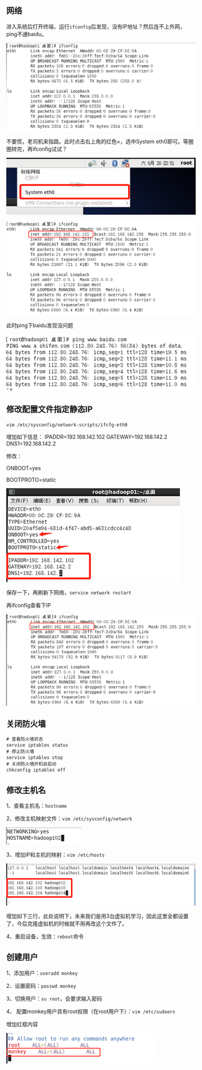 ## 网络

进入系统后打开终端，运行`ifconfig`后发现，没有IP地址？然后连不上外网，ping不通baidu。

![image-20200620145043623](https://raw.githubusercontent.com/monkeyip/Markdown4Zhihu/master/Data/【大数据学习笔记】4-Linux系统配置/image-20200620145043623.png)

不要慌，老司机来指路。此时点击右上角的红色×，选中System eth0即可。等圈圈转完，再ifconfig试试？

![image-20200620145222139](https://raw.githubusercontent.com/monkeyip/Markdown4Zhihu/master/Data/【大数据学习笔记】4-Linux系统配置/image-20200620145222139.png)

![image-20200620145354460](https://raw.githubusercontent.com/monkeyip/Markdown4Zhihu/master/Data/【大数据学习笔记】4-Linux系统配置/image-20200620145354460.png)

此时ping下baidu发现没问题

![image-20200620145518701](https://raw.githubusercontent.com/monkeyip/Markdown4Zhihu/master/Data/【大数据学习笔记】4-Linux系统配置/image-20200620145518701.png)



## 修改配置文件指定静态IP

`vim /etc/sysconfig/network-scripts/ifcfg-eth0`

增加如下信息：
IPADDR=192.168.142.102
GATEWAY=192.168.142.2
DNS1=192.168.142.2

修改：

ONBOOT=yes

BOOTPROTO=static

![image-20200620152251986](https://raw.githubusercontent.com/monkeyip/Markdown4Zhihu/master/Data/【大数据学习笔记】4-Linux系统配置/image-20200620152251986.png)

保存一下，再刷新下网络，`service network restart`

再ifconfig查看下IP

![image-20200620152617319](https://raw.githubusercontent.com/monkeyip/Markdown4Zhihu/master/Data/【大数据学习笔记】4-Linux系统配置/image-20200620152617319.png)



## 关闭防火墙

```shell
# 查看防火墙状态
service iptables status
# 停止防火墙
service iptables stop
# 关闭防火墙开机自启动
chkconfig iptables off
```



## 修改主机名

1、查看主机名：`hostname`

2、修改主机映射文件：`vim /etc/sysconfig/network`

![image-20200620153533408](https://raw.githubusercontent.com/monkeyip/Markdown4Zhihu/master/Data/【大数据学习笔记】4-Linux系统配置/image-20200620153533408.png)

3、增加IP和主机的映射：`vim /etc/hosts`

![image-20200620153836017](https://raw.githubusercontent.com/monkeyip/Markdown4Zhihu/master/Data/【大数据学习笔记】4-Linux系统配置/image-20200620153836017.png)

增加如下三行，此处说明下，未来我们是用3台虚拟机学习，因此这里全都设置了，今后克隆虚拟机的时候就不用再改这个文件了。

4、重启设备，生效：`reboot`命令



## 创建用户

1、添加用户：`useradd monkey`

2、设置密码：`passwd monkey`

3、切换用户：`su root`，会要求输入密码

4、 配置monkey用户具有root权限（在root用户下）：`vim /etc/sudoers`

增加红框内容

![image-20200620160733360](https://raw.githubusercontent.com/monkeyip/Markdown4Zhihu/master/Data/【大数据学习笔记】4-Linux系统配置/image-20200620160733360.png)

​      



